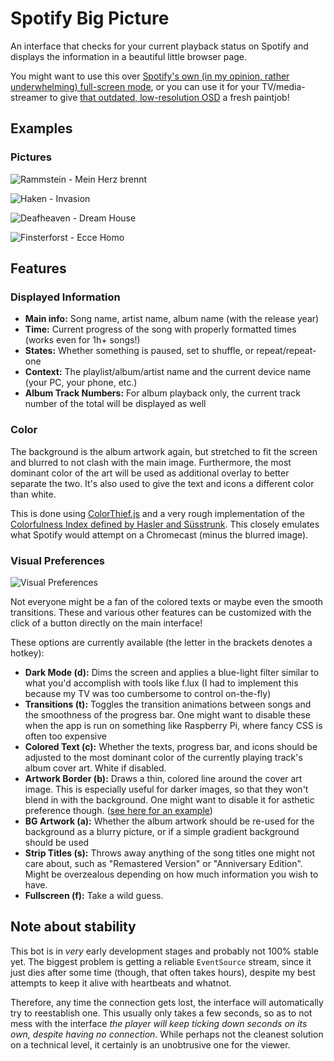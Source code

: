 # Spotify Big Picture

An interface that checks for your current playback status on Spotify and displays the information in a beautiful little browser page.

You might want to use this over [Spotify's own (in my opinion, rather underwhelming) full-screen mode](https://i.imgur.com/dvreOAX.jpg), or you can use it for your TV/media-streamer to give [that outdated, low-resolution OSD](https://i.imgur.com/lNfCcrW.jpg) a fresh paintjob!

## Examples

### Pictures

![Rammstein - Mein Herz brennt](https://i.imgur.com/eLpoG0B.png)

![Haken - Invasion](https://i.imgur.com/Zk3Ssg1.png)

![Deafheaven - Dream House](https://i.imgur.com/zGN1Las.png)

![Finsterforst - Ecce Homo](https://i.imgur.com/1vcOF1D.png)

## Features

### Displayed Information

* **Main info:** Song name, artist name, album name (with the release year)
* **Time:** Current progress of the song with properly formatted times (works even for 1h+ songs!)
* **States:** Whether something is paused, set to shuffle, or repeat/repeat-one
* **Context:** The playlist/album/artist name and the current device name (your PC, your phone, etc.)
* **Album Track Numbers:** For album playback only, the current track number of the total will be displayed as well

### Color

The background is the album artwork again, but stretched to fit the screen and blurred to not clash with the main image. Furthermore, the most dominant color of the art will be used as additional overlay to better separate the two. It's also used to give the text and icons a different color than white.

This is done using [ColorThief.js](https://lokeshdhakar.com/projects/color-thief) and a very rough implementation of the [Colorfulness Index defined by Hasler and Süsstrunk](https://infoscience.epfl.ch/record/33994/files/HaslerS03.pdf). This closely emulates what Spotify would attempt on a Chromecast (minus the blurred image).

### Visual Preferences

![Visual Preferences](https://i.imgur.com/DtIq8T8.png)

Not everyone might be a fan of the colored texts or maybe even the smooth transitions. These and various other features can be customized with the click of a button directly on the main interface!

These options are currently available (the letter in the brackets denotes a hotkey):

* **Dark Mode (d):** Dims the screen and applies a blue-light filter similar to what you'd accomplish with tools like f.lux (I had to implement this because my TV was too cumbersome to control on-the-fly)
* **Transitions (t):** Toggles the transition animations between songs and the smoothness of the progress bar. One might want to disable these when the app is run on something like Raspberry Pi, where fancy CSS is often too expensive
* **Colored Text (c):** Whether the texts, progress bar, and icons should be adjusted to the most dominant color of the currently playing track's album cover art. White if disabled.
* **Artwork Border (b):** Draws a thin, colored line around the cover art image. This is especially useful for darker images, so that they won't blend in with the background. One might want to disable it for asthetic preference though. ([see here for an example](https://i.imgur.com/jmSsbyo.png))
* **BG Artwork (a):** Whether the album artwork should be re-used for the background as a blurry picture, or if a simple gradient background should be used
* **Strip Titles (s):** Throws away anything of the song titles one might not care about, such as "Remastered Version" or "Anniversary Edition". Might be overzealous depending on how much information you wish to have.
* **Fullscreen (f):** Take a wild guess.

## Note about stability
 
This bot is in *very* early development stages and probably not 100% stable yet. The biggest problem is getting a reliable `EventSource` stream, since it just dies after some time (though, that often takes hours), despite my best attempts to keep it alive with heartbeats and whatnot.

Therefore, any time the connection gets lost, the interface will automatically try to reestablish one. This usually only takes a few seconds, so as to not mess with the interface _the player will keep ticking down seconds on its own, despite having no connection_. While perhaps not the cleanest solution on a technical level, it certainly is an unobtrusive one for the viewer.
